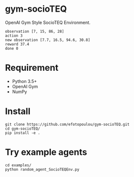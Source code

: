 # gym-socioTEQ
OpenAI Gym Style SocioTEQ Environment.

```
observation [7, 15, 86, 28]
action 3
new observation [7.7, 16.5, 94.6, 30.8]
reward 37.4
done 0

```

# Requirement

* Python 3.5+
* OpenAI Gym
* NumPy

# Install
```
git clone https://github.com/efotopoulou/gym-socioTEQ.git
cd gym-socioTEQ/
pip install -e .
```
# Try example agents
```
cd examples/
python random_agent_SocioTEQEnv.py
```
